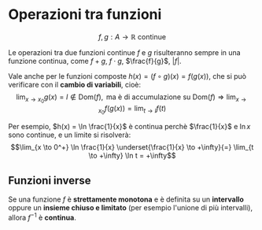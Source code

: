 # Operazioni tra funzioni

$$f, g: A \to \mathbb{R} \text{ continue}$$

Le operazioni tra due funzioni continue $f$ e $g$ risulteranno sempre in una funzione continua, come $f + g$, $f \cdot g$, $\frac{f}{g}$, $|f|$.

Vale anche per le funzioni composte $h(x) = (f \circ g)(x) = f(g(x))$, che si può verificare con il **cambio di variabili**, cioè:
$$\lim_{x \to x_0} g(x) = l \not\in \mathrm{Dom}(f), \text{ ma è di accumulazione su } \mathrm{Dom}(f) \Rightarrow \lim_{x \to x_0} f(g(x)) = \lim_{t \to l} f(t)$$

Per esempio, $h(x) = \ln \frac{1}{x}$ è continua perchè $\frac{1}{x}$ e $\ln x$ sono continue, e un limite si risolverà:
$$\lim_{x \to 0^+} \ln \frac{1}{x} \underset{\frac{1}{x} \to +\infty}{=} \lim_{t \to +\infty} \ln t = +\infty$$

## Funzioni inverse

Se una funzione $f$ è **strettamente monotona** e è definita su un **intervallo** oppure un **insieme chiuso e limitato** (per esempio l'unione di più intervalli), allora $f^{-1}$ è **continua**.
